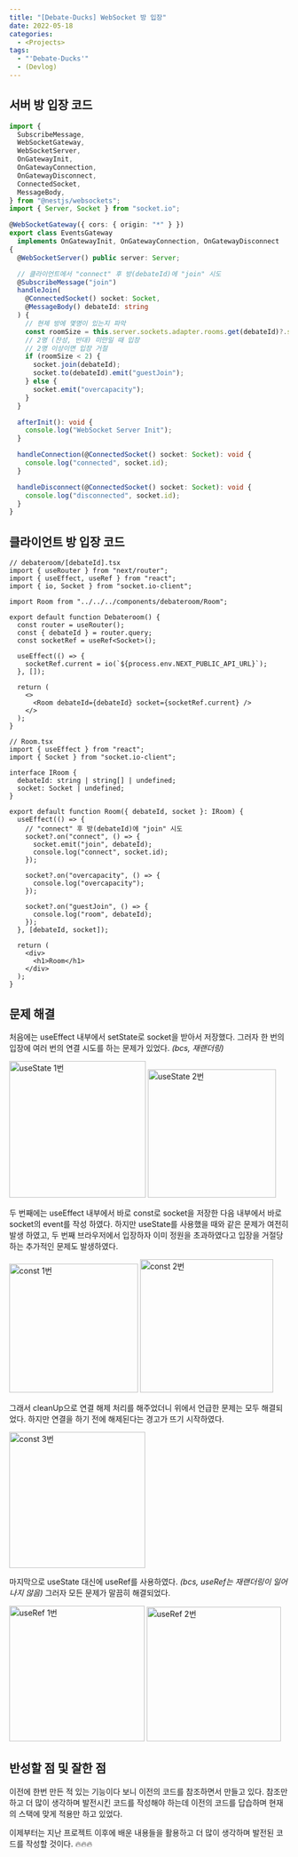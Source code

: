 ```yaml
---
title: "[Debate-Ducks] WebSocket 방 입장"
date: 2022-05-18
categories:
  - <Projects>
tags:
  - "'Debate-Ducks'"
  - (Devlog)
---
```


## 서버 방 입장 코드

```ts
import {
  SubscribeMessage,
  WebSocketGateway,
  WebSocketServer,
  OnGatewayInit,
  OnGatewayConnection,
  OnGatewayDisconnect,
  ConnectedSocket,
  MessageBody,
} from "@nestjs/websockets";
import { Server, Socket } from "socket.io";

@WebSocketGateway({ cors: { origin: "*" } })
export class EventsGateway
  implements OnGatewayInit, OnGatewayConnection, OnGatewayDisconnect
{
  @WebSocketServer() public server: Server;

  // 클라이언트에서 "connect" 후 방(debateId)에 "join" 시도
  @SubscribeMessage("join")
  handleJoin(
    @ConnectedSocket() socket: Socket,
    @MessageBody() debateId: string
  ) {
    // 현제 방에 몇명이 있는지 파악
    const roomSize = this.server.sockets.adapter.rooms.get(debateId)?.size || 0;
    // 2명 (찬성, 반대) 미만일 때 입장
    // 2명 이상이면 입장 거절
    if (roomSize < 2) {
      socket.join(debateId);
      socket.to(debateId).emit("guestJoin");
    } else {
      socket.emit("overcapacity");
    }
  }

  afterInit(): void {
    console.log("WebSocket Server Init");
  }

  handleConnection(@ConnectedSocket() socket: Socket): void {
    console.log("connected", socket.id);
  }

  handleDisconnect(@ConnectedSocket() socket: Socket): void {
    console.log("disconnected", socket.id);
  }
}
```

## 클라이언트 방 입장 코드

```tsx
// debateroom/[debateId].tsx
import { useRouter } from "next/router";
import { useEffect, useRef } from "react";
import { io, Socket } from "socket.io-client";

import Room from "../../../components/debateroom/Room";

export default function Debateroom() {
  const router = useRouter();
  const { debateId } = router.query;
  const socketRef = useRef<Socket>();

  useEffect(() => {
    socketRef.current = io(`${process.env.NEXT_PUBLIC_API_URL}`);
  }, []);

  return (
    <>
      <Room debateId={debateId} socket={socketRef.current} />
    </>
  );
}
```

```tsx
// Room.tsx
import { useEffect } from "react";
import { Socket } from "socket.io-client";

interface IRoom {
  debateId: string | string[] | undefined;
  socket: Socket | undefined;
}

export default function Room({ debateId, socket }: IRoom) {
  useEffect(() => {
    // "connect" 후 방(debateId)에 "join" 시도
    socket?.on("connect", () => {
      socket.emit("join", debateId);
      console.log("connect", socket.id);
    });

    socket?.on("overcapacity", () => {
      console.log("overcapacity");
    });

    socket?.on("guestJoin", () => {
      console.log("room", debateId);
    });
  }, [debateId, socket]);

  return (
    <div>
      <h1>Room</h1>
    </div>
  );
}
```

## 문제 해결

처음에는 useEffect 내부에서 setState로 socket을 받아서 저장했다. 그러자 한 번의 입장에 여러 번의 연결 시도를 하는 문제가 있었다. _(bcs, 재랜더링)_

<img width="246" alt="useState 1번" src="https://user-images.githubusercontent.com/84524514/169258595-7a513e2f-ae1e-4c94-8eac-e9481ab0a68f.png">
<img width="231" alt="useState 2번" src="https://user-images.githubusercontent.com/84524514/169258523-c649af87-a15e-4f78-8b71-68ebcefe2726.png">

두 번째에는 useEffect 내부에서 바로 const로 socket을 저장한 다음 내부에서 바로 socket의 event를 작성 하였다. 하지만 useState를 사용했을 때와 같은 문제가 여전히 발생 하였고, 두 번째 브라우저에서 입장하자 이미 정원을 초과하였다고 입장을 거절당하는 추가적인 문제도 발생하였다.

<img width="232" alt="const 1번" src="https://user-images.githubusercontent.com/84524514/169260185-921edb9f-0616-46f3-9758-89c8d1d4ce1d.png">
<img width="240" alt="const 2번" src="https://user-images.githubusercontent.com/84524514/169260201-590ee288-4893-48d2-b9bd-7fdd873fe170.png">

그래서 cleanUp으로 연결 해제 처리를 해주었더니 위에서 언급한 문제는 모두 해결되었다. 하지만 연결을 하기 전에 해제된다는 경고가 뜨기 시작하였다.

<img width="245" alt="const 3번" src="https://user-images.githubusercontent.com/84524514/169260664-c8d58982-e2c7-4466-9060-afd7030033a0.png">

마지막으로 useState 대신에 useRef를 사용하였다. _(bcs, useRef는 재랜더링이 일어나지 않음)_ 그러자 모든 문제가 말끔히 해결되었다.

<img width="244" alt="useRef 1번" src="https://user-images.githubusercontent.com/84524514/169261494-559f58d4-e37f-4ec3-af48-7fdc5006824f.png">
<img width="242" alt="useRef 2번" src="https://user-images.githubusercontent.com/84524514/169261521-436df3de-09c4-4e13-8a3d-56c358b60346.png">

## 반성할 점 및 잘한 점

이전에 한번 만든 적 있는 기능이다 보니 이전의 코드를 참조하면서 만들고 있다. 참조만 하고 더 많이 생각하며 발전시킨 코드를 작성해야 하는데 이전의 코드를 답습하며 현재의 스택에 맞게 적용만 하고 있었다.

이제부터는 지난 프로젝트 이후에 배운 내용들을 활용하고 더 많이 생각하며 발전된 코드를 작성할 것이다. 🔥🔥🔥
